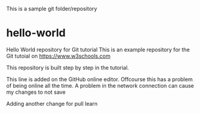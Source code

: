 This is a sample git folder/repository
# hello-world
Hello World repository for Git tutorial
This is an example repository for the Git tutoial on https://www.w3schools.com

This repository is built step by step in the tutorial.

This line is added on the GitHub online editor. Offcourse this has a problem of being online all the time.
A problem in the network connection can cause my changes to not save

Adding another change for pull learn
